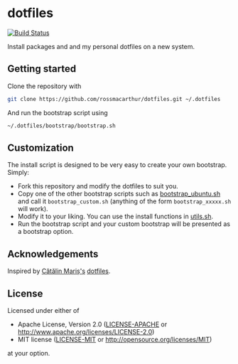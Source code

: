 # dotfiles

[![Build Status](https://github.com/rossmacarthur/dotfiles/workflows/build/badge.svg)](https://github.com/rossmacarthur/dotfiles/actions?query=workflow%3Abuild)

Install packages and and my personal dotfiles on a new system.

## Getting started

Clone the repository with
```bash
git clone https://github.com/rossmacarthur/dotfiles.git ~/.dotfiles
```

And run the bootstrap script using
```bash
~/.dotfiles/bootstrap/bootstrap.sh
```

## Customization

The install script is designed to be very easy to create your own bootstrap.
Simply:

* Fork this repository and modify the dotfiles to suit you.
* Copy one of the other bootstrap scripts such as [bootstrap_ubuntu.sh][ubuntu]
  and call it `bootstrap_custom.sh` (anything of the form `bootstrap_xxxxx.sh`
  will work).
* Modify it to your liking. You can use the install functions in
  [utils.sh][utils].
* Run the bootstrap script and your custom bootstrap will be presented as a
  bootstrap option.

## Acknowledgements

Inspired by [Cătălin Mariș's][alrra] [dotfiles][alrra_dotfiles].

[alrra]: https://github.com/alrra
[alrra_dotfiles]: https://github.com/alrra/dotfiles
[remote]: bootstrap/remote.sh
[ubuntu]: bootstrap/bootstrap_ubuntu.sh
[utils]: bootstrap/utils.sh

## License

Licensed under either of

- Apache License, Version 2.0 ([LICENSE-APACHE](LICENSE-APACHE) or
  http://www.apache.org/licenses/LICENSE-2.0)
- MIT license ([LICENSE-MIT](LICENSE-MIT) or http://opensource.org/licenses/MIT)

at your option.

